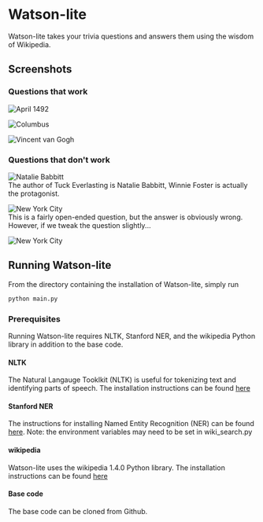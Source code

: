 # Watson-lite
Watson-lite takes your trivia questions and answers them using the wisdom of Wikipedia. 
## Screenshots
### Questions that work

![April 1492](https://github.com/jerryxu178/watson-lite/blob/master/screenshots/screenshot1.jpg?raw=true "when did Christopher Columbus sail the ocean blue?")  

![Columbus](https://github.com/jerryxu178/watson-lite/blob/master/screenshots/screenshot2.jpg?raw=true "where is the capital of Ohio?")  

![Vincent van Gogh](https://github.com/jerryxu178/watson-lite/blob/master/screenshots/screenshot3.jpg?raw=true "who painted Starry Night?")  

### Questions that don't work

![Natalie Babbitt](https://github.com/jerryxu178/watson-lite/blob/master/screenshots/screenshot4.jpg?raw=true "who is the author of Tuck Everlasting?")  
The author of Tuck Everlasting is Natalie Babbitt, Winnie Foster is actually the protagonist.

![New York City](https://github.com/jerryxu178/watson-lite/blob/master/screenshots/screenshot5.jpg?raw=true "where is the Freedom Tower?")  
This is a fairly open-ended question, but the answer is obviously wrong.  
However, if we tweak the question slightly...

![New York City](https://github.com/jerryxu178/watson-lite/blob/master/screenshots/screenshot6.jpg?raw=true "Where is the Freedom Tower located?")  

## Running Watson-lite
From the directory containing the installation of Watson-lite, simply run
```python
python main.py
```
### Prerequisites
Running Watson-lite requires NLTK, Stanford NER, and the wikipedia Python library in addition to the base code.

#### NLTK
The Natural Langauge Tooklkit (NLTK) is useful for tokenizing text and identifying parts of speech. The installation instructions can be found [here](http://www.nltk.org/install.html)

#### Stanford NER
The instructions for installing Named Entity Recognition (NER) can be found [here](https://nlp.stanford.edu/software/CRF-NER.shtml). 
Note: the environment variables may need to be set in wiki_search.py

#### wikipedia
Watson-lite uses the wikipedia 1.4.0 Python library. The installation instructions can be found [here](https://pypi.python.org/pypi/wikipedia/)

#### Base code
The base code can be cloned from Github.
